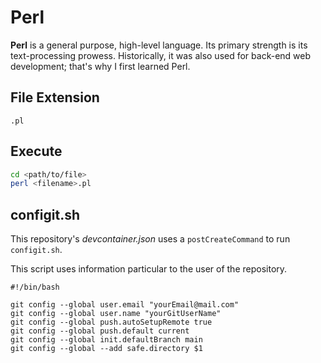 # Perl

**Perl** is a general purpose, high-level language. Its primary strength is its text-processing prowess. Historically, it was also used for back-end web development; that's why I first learned Perl.

## File Extension

`.pl`

## Execute

```bash
cd <path/to/file>
perl <filename>.pl
```

## configit.sh

This repository's *devcontainer.json* uses a `postCreateCommand` to run `configit.sh`.

This script uses information particular to the user of the repository.

```shell
#!/bin/bash

git config --global user.email "yourEmail@mail.com"
git config --global user.name "yourGitUserName"
git config --global push.autoSetupRemote true
git config --global push.default current
git config --global init.defaultBranch main
git config --global --add safe.directory $1
```
